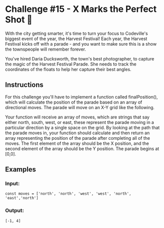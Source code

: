 # Challenge #15 - X Marks the Perfect Shot 📸
With the city getting smarter, it's time to turn your focus to Codeville's biggest event of the year, the Harvest Festival! Each year, the Harvest Festival kicks off with a parade - and you want to make sure this is a show the townspeople will remember forever.

You've hired Daria Ducksworth, the town's best photographer, to capture the magic of the Harvest Festival Parade. She needs to track the coordinates of the floats to help her capture their best angles.

## Instructions
For this challenge you'll have to implement a function called finalPosition(), which will calculate the position of the parade based on an array of directional moves. The parade will move on an X-Y grid like the following.

Your function will receive an array of moves, which are strings that say either north, south, west, or east, these represent the parade moving in a particular direction by a single space on the grid. By looking at the path that the parade moves in, your function should calculate and then return an array representing the position of the parade after completing all of the moves. The first element of the array should be the X position, and the second element of the array should be the Y position. The parade begins at [0,0].

## Examples
### Input:
`const moves = ['north', 'north', 'west', 'west', 'north', 'east','north'] `
    
### Output:
`[-1, 4]`
